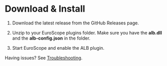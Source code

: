 # Download & Install



1. Download the latest release from the GitHub Releases page.

2. Unzip to your EuroScope plugins folder. Make sure you have the **alb.dll** and the **alb-config.json** in the folder.

3. Start EuroScope and enable the ALB plugin.



Having issues? See [Troubleshooting](troubleshooting.md).



